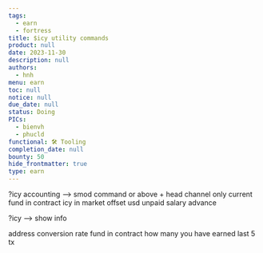 ```yaml
---
tags:
  - earn
  - fortress
title: $icy utility commands
product: null
date: 2023-11-30
description: null
authors:
  - hnh
menu: earn
toc: null
notice: null
due_date: null
status: Doing
PICs:
  - bienvh
  - phucld
functional: 🛠️ Tooling
completion_date: null
bounty: 50
hide_frontmatter: true
type: earn
---
```


?icy accounting --> smod command or above + head channel only
current fund in contract
icy in market
offset usd
unpaid salary advance

?icy --> show info

address
conversion rate
fund in contract
how many you have earned
last 5 tx
